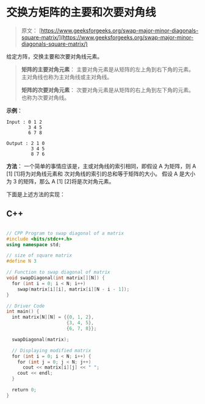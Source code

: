 # 交换方矩阵的主要和次要对角线

> 原文： [https://www.geeksforgeeks.org/swap-major-minor-diagonals-square-matrix/](https://www.geeksforgeeks.org/swap-major-minor-diagonals-square-matrix/)

给定方阵，交换主要和次要对角线元素。

> **矩阵的主要对角元素**：
> 主要对角元素是从矩阵的左上角到右下角的元素。 主对角线也称为主对角线或主对角线。
> 
> **矩阵的次要对角元素**：
> 次要对角元素是从矩阵的右上角到左下角的元素。 也称为次要对角线。

**示例**：

```
Input : 0 1 2
        3 4 5
        6 7 8

Output : 2 1 0
         3 4 5
         8 7 6

```



**方法**：
一个简单的事情应该是，主或对角线的索引相同，即假设 A 为矩阵，则 A [1] [1]将为对角线元素和 次对角线的索引的总和等于矩阵的大小。 假设 A 是大小为 3 的矩阵，那么 A [1] [2]将是次对角元素。

下面是上述方法的实现：

## C++ 

```cpp

// CPP Program to swap diagonal of a matrix 
#include <bits/stdc++.h> 
using namespace std; 

// size of square matrix 
#define N 3 

// Function to swap diagonal of matrix 
void swapDiagonal(int matrix[][N]) { 
  for (int i = 0; i < N; i++) 
    swap(matrix[i][i], matrix[i][N - i - 1]); 
} 

// Driver Code 
int main() { 
  int matrix[N][N] = {{0, 1, 2},  
                      {3, 4, 5},  
                      {6, 7, 8}}; 

  swapDiagonal(matrix); 

  // Displaying modified matrix 
  for (int i = 0; i < N; i++) { 
    for (int j = 0; j < N; j++) 
      cout << matrix[i][j] << " "; 
    cout << endl; 
  } 

  return 0; 
} 

```